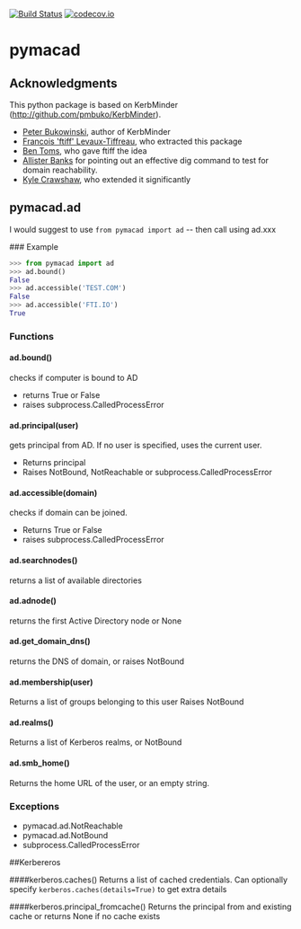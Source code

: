 [![Build Status](https://travis-ci.org/Shufflepuck/pymacad.svg?branch=master)](https://travis-ci.org/Shufflepuck/pymacad)
[![codecov.io](https://codecov.io/github/Shufflepuck/pymacad/coverage.svg?branch=master)](https://codecov.io/github/ftiff/pymacad?branch=master)

# pymacad

## Acknowledgments

This python package is based on KerbMinder (http://github.com/pmbuko/KerbMinder).

* [Peter Bukowinski](http://github.com/pmbuko), author of KerbMinder
* [Francois 'ftiff' Levaux-Tiffreau](http://github.com/ftiff), who extracted this package
* [Ben Toms](http://github.com/macmule), who gave ftiff the idea
* [Allister Banks](https://twitter.com/Sacrilicious/status/543451138239258624) for pointing out an effective dig command to test for domain reachability.
* [Kyle Crawshaw](http://github.com/kcrawshaw), who extended it significantly

## pymacad.ad

I would suggest to use `from pymacad import ad` -- then call using ad.xxx

### Example
```python
>>> from pymacad import ad
>>> ad.bound()
False
>>> ad.accessible('TEST.COM')
False
>>> ad.accessible('FTI.IO')
True
```

### Functions

#### ad.bound()
checks if computer is bound to AD
- returns True or False
- raises subprocess.CalledProcessError

#### ad.principal(user)
gets principal from AD. If no user is specified, uses the current user.
- Returns principal
- Raises NotBound, NotReachable or subprocess.CalledProcessError

#### ad.accessible(domain)
checks if domain can be joined.
- Returns True or False
- raises subprocess.CalledProcessError

#### ad.searchnodes()
returns a list of available directories

#### ad.adnode()
returns the first Active Directory node or None

#### ad.get_domain_dns()
returns the DNS of domain, or raises NotBound

#### ad.membership(user)
Returns a list of groups belonging to this user
Raises NotBound

#### ad.realms()
Returns a list of Kerberos realms, or NotBound

#### ad.smb_home()
Returns the home URL of the user, or an empty string.

### Exceptions
- pymacad.ad.NotReachable
- pymacad.ad.NotBound
- subprocess.CalledProcessError


##Kerbereros

####kerberos.caches()
Returns a list of cached credentials. Can optionally specify `kerberos.caches(details=True)` to get extra details

####kerberos.principal_fromcache()
Returns the principal from and existing cache or returns None if no cache exists
